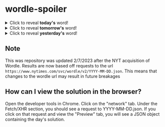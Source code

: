 # wordle-spoiler

<details>
  <summary>Click to reveal <b>today's</b> word!</summary>
  <br>
  <b> papal </b>
</details>

<details>
  <summary>Click to reveal <b>tomorrow's</b> word!</summary>
  <br>
  <b> gummy </b>
</details>

<details>
  <summary>Click to reveal <b>yesterday's</b> word!</summary>
  <br>
  <b> minus </b>
</details>

## Note
This was repository was updated 2/7/2023 after the NYT acquisition of Wordle. Results are now based off requests to the url `https://www.nytimes.com/svc/wordle/v2/YYYY-MM-DD.json`. This means that changes to the wordle url may result in future breakages

## How can I view the solution in the browser?
Open the developer tools in Chrome. Click on the "network" tab. Under the Fetch/XHR section, you should see a request to YYYY-MM-DD.json. If you click on that request and view the "Preview" tab, you will see a JSON object containing the day's solution.